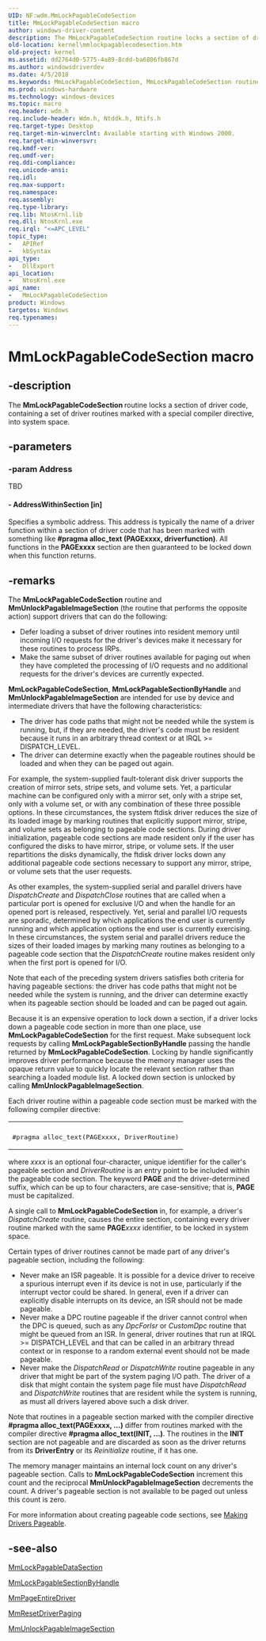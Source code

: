 ```yaml
---
UID: NF:wdm.MmLockPagableCodeSection
title: MmLockPagableCodeSection macro
author: windows-driver-content
description: The MmLockPagableCodeSection routine locks a section of driver code, containing a set of driver routines marked with a special compiler directive, into system space.
old-location: kernel\mmlockpagablecodesection.htm
old-project: kernel
ms.assetid: dd2764d0-5775-4a89-8cdd-ba6806fb867d
ms.author: windowsdriverdev
ms.date: 4/5/2018
ms.keywords: MmLockPagableCodeSection, MmLockPagableCodeSection routine [Kernel-Mode Driver Architecture], k106_734069f7-1412-48d9-bae4-106391273a38.xml, kernel.mmlockpagablecodesection, wdm/MmLockPagableCodeSection
ms.prod: windows-hardware
ms.technology: windows-devices
ms.topic: macro
req.header: wdm.h
req.include-header: Wdm.h, Ntddk.h, Ntifs.h
req.target-type: Desktop
req.target-min-winverclnt: Available starting with Windows 2000.
req.target-min-winversvr: 
req.kmdf-ver: 
req.umdf-ver: 
req.ddi-compliance: 
req.unicode-ansi: 
req.idl: 
req.max-support: 
req.namespace: 
req.assembly: 
req.type-library: 
req.lib: NtosKrnl.lib
req.dll: NtosKrnl.exe
req.irql: "<=APC_LEVEL"
topic_type:
-	APIRef
-	kbSyntax
api_type:
-	DllExport
api_location:
-	NtosKrnl.exe
api_name:
-	MmLockPagableCodeSection
product: Windows
targetos: Windows
req.typenames: 
---
```


# MmLockPagableCodeSection macro


## -description


The <b>MmLockPagableCodeSection </b>routine locks a section of driver code, containing a set of driver routines marked with a special compiler directive, into system space.


## -parameters




### -param Address

TBD






#### - AddressWithinSection [in]

Specifies a symbolic address. This address is typically the name of a driver function within a section of driver code that has been marked with something like <b>#pragma alloc_text (PAGExxxx, driverfunction)</b>. All functions in the <b>PAGExxxx</b> section are then guaranteed to be locked down when this function returns. 


## -remarks



The <b>MmLockPagableCodeSection</b> routine and <b>MmUnlockPagableImageSection</b> (the routine that performs the opposite action) support drivers that can do the following:

<ul>
<li>
Defer loading a subset of driver routines into resident memory until incoming I/O requests for the driver's devices make it necessary for these routines to process IRPs.

</li>
<li>
Make the same subset of driver routines available for paging out when they have completed the processing of I/O requests and no additional requests for the driver's devices are currently expected. 

</li>
</ul>
<b>MmLockPagableCodeSection</b>, <b>MmLockPagableSectionByHandle</b> and <b>MmUnlockPagableImageSection</b> are intended for use by device and intermediate drivers that have the following characteristics:

<ul>
<li>
The driver has code paths that might not be needed while the system is running, but, if they are needed, the driver's code must be resident because it runs in an arbitrary thread context or at IRQL &gt;= DISPATCH_LEVEL.

</li>
<li>
The driver can determine exactly when the pageable routines should be loaded and when they can be paged out again. 

</li>
</ul>
For example, the system-supplied fault-tolerant disk driver supports the creation of mirror sets, stripe sets, and volume sets. Yet, a particular machine can be configured only with a mirror set, only with a stripe set, only with a volume set, or with any combination of these three possible options. In these circumstances, the system ftdisk driver reduces the size of its loaded image by marking routines that explicitly support mirror, stripe, and volume sets as belonging to pageable code sections. During driver initialization, pageable code sections are made resident only if the user has configured the disks to have mirror, stripe, or volume sets. If the user repartitions the disks dynamically, the ftdisk driver locks down any additional pageable code sections necessary to support any mirror, stripe, or volume sets that the user requests.

As other examples, the system-supplied serial and parallel drivers have <i>DispatchCreate</i> and <i>DispatchClose</i> routines that are called when a particular port is opened for exclusive I/O and when the handle for an opened port is released, respectively. Yet, serial and parallel I/O requests are sporadic, determined by which applications the end user is currently running and which application options the end user is currently exercising. In these circumstances, the system serial and parallel drivers reduce the sizes of their loaded images by marking many routines as belonging to a pageable code section that the <i>DispatchCreate</i> routine makes resident only when the first port is opened for I/O. 

Note that each of the preceding system drivers satisfies both criteria for having pageable sections: the driver has code paths that might not be needed while the system is running, and the driver can determine exactly when its pageable section should be loaded and can be paged out again.

Because it is an expensive operation to lock down a section, if a driver locks down a pageable code section in more than one place, use <b>MmLockPagableCodeSection</b> for the first request. Make subsequent lock requests by calling <b>MmLockPagableSectionByHandle</b> passing the handle returned by <b>MmLockPagableCodeSection</b>. Locking by handle significantly improves driver performance because the memory manager uses the opaque return value to quickly locate the relevant section rather than searching a loaded module list. A locked down section is unlocked by calling <b>MmUnlockPagableImageSection</b>.

Each driver routine within a pageable code section must be marked with the following compiler directive:

<div class="code"><span codelanguage=""><table>
<tr>
<th></th>
</tr>
<tr>
<td>
<pre>#pragma alloc_text(PAGExxxx, DriverRoutine)</pre>
</td>
</tr>
</table></span></div>
where <i>xxxx</i> is an optional four-character, unique identifier for the caller's pageable section and <i>DriverRoutine</i> is an entry point to be included within the pageable code section. The keyword <b>PAGE</b> and the driver-determined suffix, which can be up to four characters, are case-sensitive; that is, <b>PAGE</b> must be capitalized.

A single call to <b>MmLockPagableCodeSection</b> in, for example, a driver's <i>DispatchCreate</i> routine, causes the entire section, containing every driver routine marked with the same <b>PAGE</b><i>xxxx</i> identifier, to be locked in system space.

Certain types of driver routines cannot be made part of any driver's pageable section, including the following:

<ul>
<li>
Never make an ISR pageable. It is possible for a device driver to receive a spurious interrupt even if its device is not in use, particularly if the interrupt vector could be shared. In general, even if a driver can explicitly disable interrupts on its device, an ISR should not be made pageable.

</li>
<li>
Never make a DPC routine pageable if the driver cannot control when the DPC is queued, such as any <i>DpcForIsr</i> or <i>CustomDpc</i> routine that might be queued from an ISR. In general, driver routines that run at IRQL &gt;= DISPATCH_LEVEL and that can be called in an arbitrary thread context or in response to a random external event should not be made pageable.

</li>
<li>
Never make the <i>DispatchRead</i> or <i>DispatchWrite</i> routine pageable in any driver that might be part of the system paging I/O path. The driver of a disk that might contain the system page file must have <i>DispatchRead</i> and <i>DispatchWrite</i> routines that are resident while the system is running, as must all drivers layered above such a disk driver.

</li>
</ul>
Note that routines in a pageable section marked with the compiler directive <b>#pragma alloc_text(PAGExxxx, ...)</b> differ from routines marked with the compiler directive <b>#pragma alloc_text(INIT, ...)</b>. The routines in the <b>INIT</b> section are not pageable and are discarded as soon as the driver returns from its <b>DriverEntry</b> or its <i>Reinitialize</i> routine, if it has one.

The memory manager maintains an internal lock count on any driver's pageable section. Calls to <b>MmLockPagableCodeSection</b> increment this count and the reciprocal <b>MmUnlockPagableImageSection</b> decrements the count. A driver's pageable section is not available to be paged out unless this count is zero.

For more information about creating pageable code sections, see <a href="https://msdn.microsoft.com/library/windows/hardware/ff554346">Making Drivers Pageable</a>. 




## -see-also




<a href="https://msdn.microsoft.com/library/windows/hardware/ff554607">MmLockPagableDataSection</a>



<a href="https://msdn.microsoft.com/library/windows/hardware/ff554610">MmLockPagableSectionByHandle</a>



<a href="https://msdn.microsoft.com/library/windows/hardware/ff554650">MmPageEntireDriver</a>



<a href="https://msdn.microsoft.com/library/windows/hardware/ff554680">MmResetDriverPaging</a>



<a href="https://msdn.microsoft.com/library/windows/hardware/ff556377">MmUnlockPagableImageSection</a>
 

 

